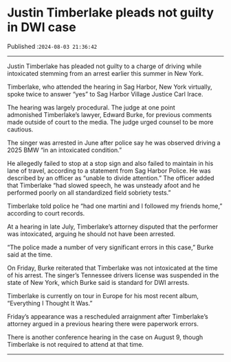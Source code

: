 # Justin Timberlake pleads not guilty in DWI case

Published :`2024-08-03 21:36:42`

---

Justin Timberlake has pleaded not guilty to a charge of driving while intoxicated stemming from an arrest earlier this summer in New York.

Timberlake, who attended the hearing in Sag Harbor, New York virtually, spoke twice to answer “yes” to Sag Harbor Village Justice Carl Irace.

The hearing was largely procedural. The judge at one point admonished Timberlake’s lawyer, Edward Burke, for previous comments made outside of court to the media. The judge urged counsel to be more cautious.

The singer was arrested in June after police say he was observed driving a 2025 BMW “in an intoxicated condition.”

He allegedly failed to stop at a stop sign and also failed to maintain in his lane of travel, according to a statement from Sag Harbor Police. He was described by an officer as “unable to divide attention.” The officer added that Timberlake “had slowed speech, he was unsteady afoot and he performed poorly on all standardized field sobriety tests.”

Timberlake told police he “had one martini and I followed my friends home,” according to court records.

At a hearing in late July, Timberlake’s attorney disputed that the performer was intoxicated, arguing he should not have been arrested.

“The police made a number of very significant errors in this case,” Burke said at the time.

On Friday, Burke reiterated that Timberlake was not intoxicated at the time of his arrest. The singer’s Tennessee drivers license was suspended in the state of New York, which Burke said is standard for DWI arrests.

Timberlake is currently on tour in Europe for his most recent album, “Everything I Thought It Was.”

Friday’s appearance was a rescheduled arraignment after Timberlake’s attorney argued in a previous hearing there were paperwork errors.

There is another conference hearing in the case on August 9, though Timberlake is not required to attend at that time.

---

